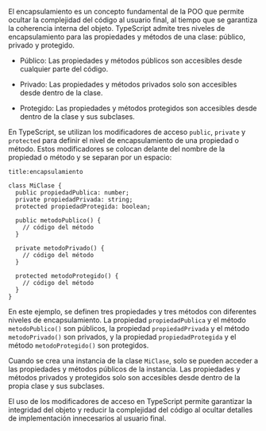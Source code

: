 El encapsulamiento es un concepto fundamental de la POO que permite ocultar la complejidad del código al usuario final, al tiempo que se garantiza la coherencia interna del objeto. TypeScript admite tres niveles de encapsulamiento para las propiedades y métodos de una clase: público, privado y protegido.

-   Público: Las propiedades y métodos públicos son accesibles desde cualquier parte del código.
    
-   Privado: Las propiedades y métodos privados solo son accesibles desde dentro de la clase.
    
-   Protegido: Las propiedades y métodos protegidos son accesibles desde dentro de la clase y sus subclases.
    

En TypeScript, se utilizan los modificadores de acceso `public`, `private` y `protected` para definir el nivel de encapsulamiento de una propiedad o método. Estos modificadores se colocan delante del nombre de la propiedad o método y se separan por un espacio:

```ad-example
title:encapsulamiento
```
```
class MiClase {
  public propiedadPublica: number;
  private propiedadPrivada: string;
  protected propiedadProtegida: boolean;

  public metodoPublico() {
    // código del método
  }

  private metodoPrivado() {
    // código del método
  }

  protected metodoProtegido() {
    // código del método
  }
}
```

En este ejemplo, se definen tres propiedades y tres métodos con diferentes niveles de encapsulamiento. La propiedad `propiedadPublica` y el método `metodoPublico()` son públicos, la propiedad `propiedadPrivada` y el método `metodoPrivado()` son privados, y la propiedad `propiedadProtegida` y el método `metodoProtegido()` son protegidos.

Cuando se crea una instancia de la clase `MiClase`, solo se pueden acceder a las propiedades y métodos públicos de la instancia. Las propiedades y métodos privados y protegidos solo son accesibles desde dentro de la propia clase y sus subclases.

El uso de los modificadores de acceso en TypeScript permite garantizar la integridad del objeto y reducir la complejidad del código al ocultar detalles de implementación innecesarios al usuario final.
